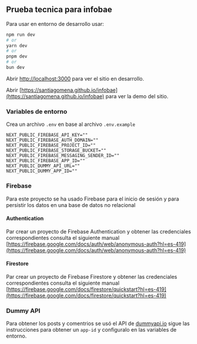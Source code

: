 ## Prueba tecnica para infobae

Para usar en entorno de desarrollo usar:

```bash
npm run dev
# or
yarn dev
# or
pnpm dev
# or
bun dev
```

Abrir [http://localhost:3000](http://localhost:3000) para ver el sitio en desarrollo.

Abrir [https://santiagomena.github.io/infobae](https://santiagomena.github.io/infobae) para ver la demo del sitio.

### Variables de entorno

Crea un archivo `.env` en base al archivo `.env.example`

```
NEXT_PUBLIC_FIREBASE_API_KEY=""
NEXT_PUBLIC_FIREBASE_AUTH_DOMAIN=""
NEXT_PUBLIC_FIREBASE_PROJECT_ID=""
NEXT_PUBLIC_FIREBASE_STORAGE_BUCKET=""
NEXT_PUBLIC_FIREBASE_MESSAGING_SENDER_ID=""
NEXT_PUBLIC_FIREBASE_APP_ID=""
NEXT_PUBLIC_DUMMY_API_URL=""
NEXT_PUBLIC_DUMMY_APP_ID=""
```

### Firebase

Para este proyecto se ha usado Firebase para el inicio de sesión y para persistir los datos en una base de datos no relacional

#### Authentication

Par crear un proyecto de Firebase Authentication y obtener las credenciales correspondientes consulta el siguiente manual [https://firebase.google.com/docs/auth/web/anonymous-auth?hl=es-419](https://firebase.google.com/docs/auth/web/anonymous-auth?hl=es-419)

#### Firestore

Par crear un proyecto de Firebase Firestore y obtener las credenciales correspondientes consulta el siguiente manual [https://firebase.google.com/docs/firestore/quickstart?hl=es-419](https://firebase.google.com/docs/firestore/quickstart?hl=es-419)


### Dummy API
Para obtener los posts y comentrios se usó el API de [dummyapi.io](https://dummyapi.io/docs) sigue las instrucciones para obtener un `app-id` y configuralo en las variables de entorno.

